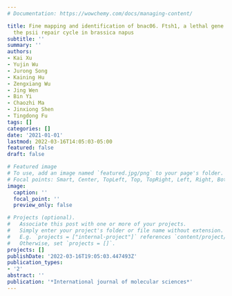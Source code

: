 ```yaml
---
# Documentation: https://wowchemy.com/docs/managing-content/

title: Fine mapping and identification of bnac06. Ftsh1, a lethal gene that regulates
  the psii repair cycle in brassica napus
subtitle: ''
summary: ''
authors:
- Kai Xu
- Yujin Wu
- Jurong Song
- Kaining Hu
- Zengxiang Wu
- Jing Wen
- Bin Yi
- Chaozhi Ma
- Jinxiong Shen
- Tingdong Fu
tags: []
categories: []
date: '2021-01-01'
lastmod: 2022-03-16T14:05:03-05:00
featured: false
draft: false

# Featured image
# To use, add an image named `featured.jpg/png` to your page's folder.
# Focal points: Smart, Center, TopLeft, Top, TopRight, Left, Right, BottomLeft, Bottom, BottomRight.
image:
  caption: ''
  focal_point: ''
  preview_only: false

# Projects (optional).
#   Associate this post with one or more of your projects.
#   Simply enter your project's folder or file name without extension.
#   E.g. `projects = ["internal-project"]` references `content/project/deep-learning/index.md`.
#   Otherwise, set `projects = []`.
projects: []
publishDate: '2022-03-16T19:05:03.447493Z'
publication_types:
- '2'
abstract: ''
publication: '*International journal of molecular sciences*'
---
```

